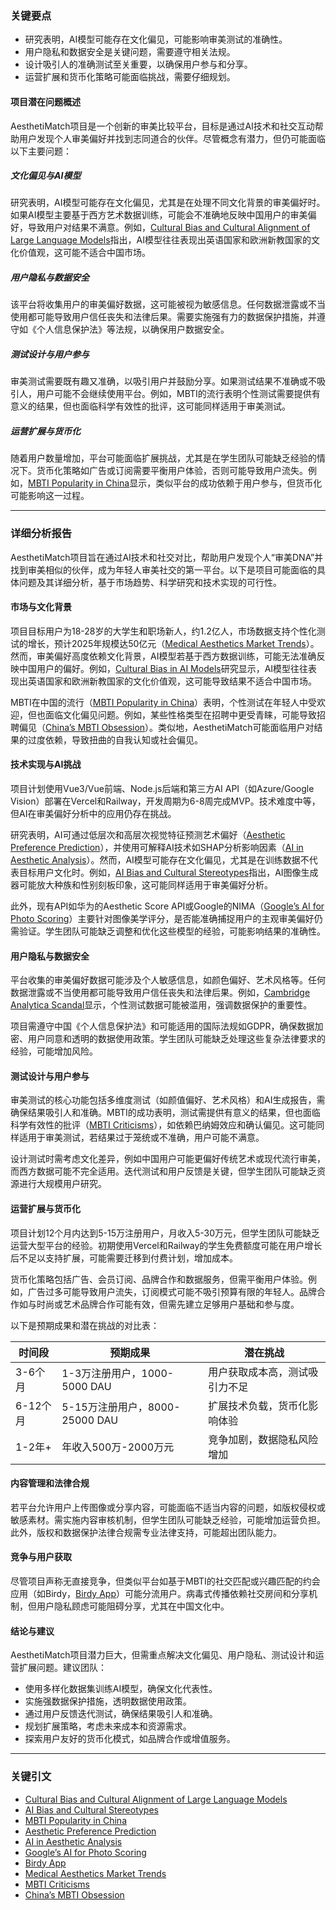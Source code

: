### 关键要点
- 研究表明，AI模型可能存在文化偏见，可能影响审美测试的准确性。
- 用户隐私和数据安全是关键问题，需要遵守相关法规。
- 设计吸引人的准确测试至关重要，以确保用户参与和分享。
- 运营扩展和货币化策略可能面临挑战，需要仔细规划。

#### 项目潜在问题概述
AesthetiMatch项目是一个创新的审美比较平台，目标是通过AI技术和社交互动帮助用户发现个人审美偏好并找到志同道合的伙伴。尽管概念有潜力，但仍可能面临以下主要问题：

##### 文化偏见与AI模型
研究表明，AI模型可能存在文化偏见，尤其是在处理不同文化背景的审美偏好时。如果AI模型主要基于西方艺术数据训练，可能会不准确地反映中国用户的审美偏好，导致用户对结果不满意。例如，[Cultural Bias and Cultural Alignment of Large Language Models](https://academic.oup.com/pnasnexus/article/3/9/pgae346/7756548)指出，AI模型往往表现出英语国家和欧洲新教国家的文化价值观，这可能不适合中国市场。

##### 用户隐私与数据安全
该平台将收集用户的审美偏好数据，这可能被视为敏感信息。任何数据泄露或不当使用都可能导致用户信任丧失和法律后果。需要实施强有力的数据保护措施，并遵守如《个人信息保护法》等法规，以确保用户数据安全。

##### 测试设计与用户参与
审美测试需要既有趣又准确，以吸引用户并鼓励分享。如果测试结果不准确或不吸引人，用户可能不会继续使用平台。例如，MBTI的流行表明个性测试需要提供有意义的结果，但也面临科学有效性的批评，这可能同样适用于审美测试。

##### 运营扩展与货币化
随着用户数量增加，平台可能面临扩展挑战，尤其是在学生团队可能缺乏经验的情况下。货币化策略如广告或订阅需要平衡用户体验，否则可能导致用户流失。例如，[MBTI Popularity in China](https://www.sixthtone.com/news/1013421)显示，类似平台的成功依赖于用户参与，但货币化可能影响这一过程。

---

### 详细分析报告

AesthetiMatch项目旨在通过AI技术和社交对比，帮助用户发现个人“审美DNA”并找到审美相似的伙伴，成为年轻人审美社交的第一平台。以下是项目可能面临的具体问题及其详细分析，基于市场趋势、科学研究和技术实现的可行性。

#### 市场与文化背景
项目目标用户为18-28岁的大学生和职场新人，约1.2亿人，市场数据支持个性化测试的增长，预计2025年规模达50亿元（[Medical Aesthetics Market Trends](https://www.arizton.com/market-reports/medical-aesthetics-market)）。然而，审美偏好高度依赖文化背景，AI模型若基于西方数据训练，可能无法准确反映中国用户的偏好。例如，[Cultural Bias in AI Models](https://academic.oup.com/pnasnexus/article/3/9/pgae346/7756548)研究显示，AI模型往往表现出英语国家和欧洲新教国家的文化价值观，这可能导致结果不适合中国市场。

MBTI在中国的流行（[MBTI Popularity in China](https://www.sixthtone.com/news/1013421)）表明，个性测试在年轻人中受欢迎，但也面临文化偏见问题。例如，某些性格类型在招聘中更受青睐，可能导致招聘偏见（[China’s MBTI Obsession](https://www.sixthtone.com/news/1015525)）。类似地，AesthetiMatch可能面临用户对结果的过度依赖，导致扭曲的自我认知或社会偏见。

#### 技术实现与AI挑战
项目计划使用Vue3/Vue前端、Node.js后端和第三方AI API（如Azure/Google Vision）部署在Vercel和Railway，开发周期为6-8周完成MVP。技术难度中等，但AI在审美偏好分析中的应用仍存在挑战。

研究表明，AI可通过低层次和高层次视觉特征预测艺术偏好（[Aesthetic Preference Prediction](https://pmc.ncbi.nlm.nih.gov/articles/PMC8494016/)），并使用可解释AI技术如SHAP分析影响因素（[AI in Aesthetic Analysis](https://bpspsychub.onlinelibrary.wiley.com/doi/full/10.1111/bjop.12707)）。然而，AI模型可能存在文化偏见，尤其是在训练数据不代表目标用户文化时。例如，[AI Bias and Cultural Stereotypes](https://www.wired.com/story/ai-bias-spreading-stereotypes-across-languages-and-cultures-margaret-mitchell/)指出，AI图像生成器可能放大种族和性别刻板印象，这可能同样适用于审美偏好分析。

此外，现有API如华为的Aesthetic Score API或Google的NIMA（[Google’s AI for Photo Scoring](https://petapixel.com/2017/12/26/googles-new-ai-can-score-photos-technical-aesthetic-quality/)）主要针对图像美学评分，是否能准确捕捉用户的主观审美偏好仍需验证。学生团队可能缺乏调整和优化这些模型的经验，可能影响结果的准确性。

#### 用户隐私与数据安全
平台收集的审美偏好数据可能涉及个人敏感信息，如颜色偏好、艺术风格等。任何数据泄露或不当使用都可能导致用户信任丧失和法律后果。例如，[Cambridge Analytica Scandal](https://en.wikipedia.org/wiki/Facebook%E2%80%93Cambridge_Analytica_data_scandal)显示，个性测试数据可能被滥用，强调数据保护的重要性。

项目需遵守中国《个人信息保护法》和可能适用的国际法规如GDPR，确保数据加密、用户同意和透明的数据使用政策。学生团队可能缺乏处理这些复杂法律要求的经验，可能增加风险。

#### 测试设计与用户参与
审美测试的核心功能包括多维度测试（如颜值偏好、艺术风格）和AI生成报告，需确保结果吸引人和准确。MBTI的成功表明，测试需提供有意义的结果，但也面临科学有效性的批评（[MBTI Criticisms](https://en.wikipedia.org/wiki/Myers%E2%80%93Briggs_Type_Indicator)），如依赖巴纳姆效应和确认偏见。这可能同样适用于审美测试，若结果过于笼统或不准确，用户可能不满意。

设计测试时需考虑文化差异，例如中国用户可能更偏好传统艺术或现代流行审美，而西方数据可能不完全适用。迭代测试和用户反馈是关键，但学生团队可能缺乏资源进行大规模用户研究。

#### 运营扩展与货币化
项目计划12个月内达到5-15万注册用户，月收入5-30万元，但学生团队可能缺乏运营大型平台的经验。初期使用Vercel和Railway的学生免费额度可能在用户增长后不足以支持扩展，可能需要迁移到付费计划，增加成本。

货币化策略包括广告、会员订阅、品牌合作和数据服务，但需平衡用户体验。例如，广告过多可能导致用户流失，订阅模式可能不吸引预算有限的年轻人。品牌合作如与时尚或艺术品牌合作可能有效，但需先建立足够用户基础和参与度。

以下是预期成果和潜在挑战的对比表：

| **时间段** | **预期成果**                   | **潜在挑战**                   |
| ---------- | ------------------------------ | ------------------------------ |
| 3-6个月    | 1-3万注册用户，1000-5000 DAU   | 用户获取成本高，测试吸引力不足 |
| 6-12个月   | 5-15万注册用户，8000-25000 DAU | 扩展技术负载，货币化影响体验   |
| 1-2年+     | 年收入500万-2000万元           | 竞争加剧，数据隐私风险增加     |

#### 内容管理和法律合规
若平台允许用户上传图像或分享内容，可能面临不适当内容的问题，如版权侵权或敏感素材。需实施内容审核机制，但学生团队可能缺乏经验，可能增加运营负担。此外，版权和数据保护法律合规需专业法律支持，可能超出团队能力。

#### 竞争与用户获取
尽管项目声称无直接竞争，但类似平台如基于MBTI的社交匹配或兴趣匹配的约会应用（如Birdy，[Birdy App](https://www.personalitytestbirdy.com/2020/10/05/an-app-that-matches-compatible-people-based-on-personality-before-looks/)）可能分流用户。病毒式传播依赖社交房间和分享机制，但用户隐私顾虑可能阻碍分享，尤其在中国文化中。

#### 结论与建议
AesthetiMatch项目潜力巨大，但需重点解决文化偏见、用户隐私、测试设计和运营扩展问题。建议团队：
- 使用多样化数据集训练AI模型，确保文化代表性。
- 实施强数据保护措施，透明数据使用政策。
- 通过用户反馈迭代测试，确保结果吸引人和准确。
- 规划扩展策略，考虑未来成本和资源需求。
- 探索用户友好的货币化模式，如品牌合作或增值服务。

---

### 关键引文
- [Cultural Bias and Cultural Alignment of Large Language Models](https://academic.oup.com/pnasnexus/article/3/9/pgae346/7756548)
- [AI Bias and Cultural Stereotypes](https://www.wired.com/story/ai-bias-spreading-stereotypes-across-languages-and-cultures-margaret-mitchell/)
- [MBTI Popularity in China](https://www.sixthtone.com/news/1013421)
- [Aesthetic Preference Prediction](https://pmc.ncbi.nlm.nih.gov/articles/PMC8494016/)
- [AI in Aesthetic Analysis](https://bpspsychub.onlinelibrary.wiley.com/doi/full/10.1111/bjop.12707)
- [Google’s AI for Photo Scoring](https://petapixel.com/2017/12/26/googles-new-ai-can-score-photos-technical-aesthetic-quality/)
- [Birdy App](https://www.personalitytestbirdy.com/2020/10/05/an-app-that-matches-compatible-people-based-on-personality-before-looks/)
- [Medical Aesthetics Market Trends](https://www.arizton.com/market-reports/medical-aesthetics-market)
- [MBTI Criticisms](https://en.wikipedia.org/wiki/Myers%E2%80%93Briggs_Type_Indicator)
- [China’s MBTI Obsession](https://www.sixthtone.com/news/1015525)